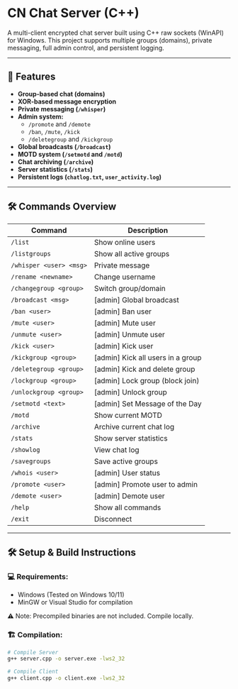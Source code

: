 # CN Chat Server (C++)

A multi-client encrypted chat server built using C++ raw sockets (WinAPI) for Windows. This project supports multiple groups (domains), private messaging, full admin control, and persistent logging.

---

## 🚀 Features

- **Group-based chat (domains)**
- **XOR-based message encryption**
- **Private messaging (`/whisper`)**
- **Admin system:**
  - `/promote` and `/demote`
  - `/ban`, `/mute`, `/kick`
  - `/deletegroup` and `/kickgroup`
- **Global broadcasts (`/broadcast`)**
- **MOTD system (`/setmotd` and `/motd`)**
- **Chat archiving (`/archive`)**
- **Server statistics (`/stats`)**
- **Persistent logs (`chatlog.txt`, `user_activity.log`)**

---

## 🛠️ Commands Overview

| Command                | Description                          |
|------------------------|--------------------------------------|
| `/list`                | Show online users                    |
| `/listgroups`          | Show all active groups               |
| `/whisper <user> <msg>`| Private message                      |
| `/rename <newname>`    | Change username                      |
| `/changegroup <group>` | Switch group/domain                  |
| `/broadcast <msg>`     | [admin] Global broadcast             |
| `/ban <user>`          | [admin] Ban user                     |
| `/mute <user>`         | [admin] Mute user                    |
| `/unmute <user>`       | [admin] Unmute user                  |
| `/kick <user>`         | [admin] Kick user                    |
| `/kickgroup <group>`   | [admin] Kick all users in a group    |
| `/deletegroup <group>` | [admin] Kick and delete group        |
| `/lockgroup <group>`   | [admin] Lock group (block join)      |
| `/unlockgroup <group>` | [admin] Unlock group                 |
| `/setmotd <text>`      | [admin] Set Message of the Day       |
| `/motd`                | Show current MOTD                    |
| `/archive`             | Archive current chat log             |
| `/stats`               | Show server statistics               |
| `/showlog`             | View chat log                        |
| `/savegroups`          | Save active groups                   |
| `/whois <user>`        | [admin] User status                  |
| `/promote <user>`      | [admin] Promote user to admin        |
| `/demote <user>`       | [admin] Demote user                  |
| `/help`                | Show all commands                    |
| `/exit`                | Disconnect                           |

---

## 🛠️ Setup & Build Instructions

### 💻 Requirements:
- Windows (Tested on Windows 10/11)
- MinGW or Visual Studio for compilation

⚠️ Note: Precompiled binaries are not included. Compile locally.


### 🏗️ Compilation:
```bash
# Compile Server
g++ server.cpp -o server.exe -lws2_32

# Compile Client
g++ client.cpp -o client.exe -lws2_32

